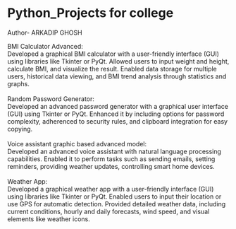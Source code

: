 # Python_Projects for college 
Author- ARKADIP GHOSH

<bold>BMI Calculator Advanced:</bold> 
<br>
   Developed a graphical BMI calculator with a user-friendly interface (GUI) using
   libraries like Tkinter or PyQt. Allowed users to input weight and height, calculate BMI, and
   visualize the result. Enabled data storage for multiple users, historical data viewing, and BMI
   trend analysis through statistics and graphs.
<br>
<br>
Random Password Generator:
<br>
Developed an advanced password generator with a graphical user interface (GUI)
using Tkinter or PyQt. Enhanced it by including options for password complexity, adherenced to
security rules, and clipboard integration for easy copying.
<br>
<br>
Voice assistant graphic based advanced model:
<br>
Developed an advanced voice assistant with natural language processing
capabilities. Enabled it to perform tasks such as sending emails, setting reminders, providing
weather updates, controlling smart home devices.
<br>
<br>
Weather App:
<br>
Developed a graphical weather app with a user-friendly interface (GUI) using
libraries like Tkinter or PyQt. Enabled users to input their location or use GPS for automatic
detection. Provided detailed weather data, including current conditions, hourly and daily
forecasts, wind speed, and visual elements like weather icons.





